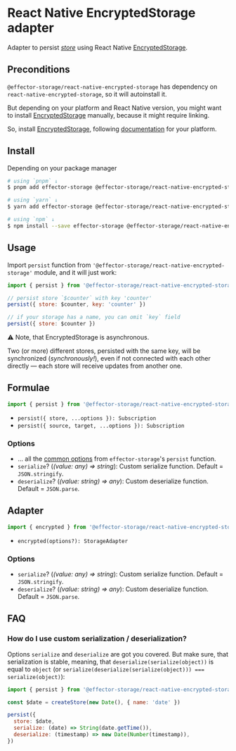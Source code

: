 # React Native EncryptedStorage adapter

Adapter to persist [_store_] using React Native [EncryptedStorage].

## Preconditions

`@effector-storage/react-native-encrypted-storage` has dependency on `react-native-encrypted-storage`, so it will autoinstall it.

But depending on your platform and React Native version, you might want to install [EncryptedStorage] manually, because it might require linking.

So, install [EncryptedStorage], following [documentation](https://github.com/emeraldsanto/react-native-encrypted-storage#installation) for your platform.

## Install

Depending on your package manager

```bash
# using `pnpm` ↓
$ pnpm add effector-storage @effector-storage/react-native-encrypted-storage

# using `yarn` ↓
$ yarn add effector-storage @effector-storage/react-native-encrypted-storage

# using `npm` ↓
$ npm install --save effector-storage @effector-storage/react-native-encrypted-storage
```

## Usage

Import `persist` function from `'@effector-storage/react-native-encrypted-storage'` module, and it will just work:

```javascript
import { persist } from '@effector-storage/react-native-encrypted-storage'

// persist store `$counter` with key 'counter'
persist({ store: $counter, key: 'counter' })

// if your storage has a name, you can omit `key` field
persist({ store: $counter })
```

⚠️ Note, that EncryptedStorage is asynchronous.

Two (or more) different stores, persisted with the same key, will be synchronized (_synchronously!_), even if not connected with each other directly — each store will receive updates from another one.

## Formulae

```javascript
import { persist } from '@effector-storage/react-native-encrypted-storage'
```

- `persist({ store, ...options }): Subscription`
- `persist({ source, target, ...options }): Subscription`

### Options

- ... all the [common options](https://github.com/yumauri/effector-storage/tree/main/README.md#options) from `effector-storage`'s `persist` function.
- `serialize`? (_(value: any) => string_): Custom serialize function. Default = `JSON.stringify`.
- `deserialize`? (_(value: string) => any_): Custom deserialize function. Default = `JSON.parse`.

## Adapter

```javascript
import { encrypted } from '@effector-storage/react-native-encrypted-storage'
```

- `encrypted(options?): StorageAdapter`

### Options

- `serialize`? (_(value: any) => string_): Custom serialize function. Default = `JSON.stringify`.
- `deserialize`? (_(value: string) => any_): Custom deserialize function. Default = `JSON.parse`.

## FAQ

### How do I use custom serialization / deserialization?

Options `serialize` and `deserialize` are got you covered. But make sure, that serialization is stable, meaning, that `deserialize(serialize(object))` is equal to `object` (or `serialize(deserialize(serialize(object))) === serialize(object)`):

```javascript
import { persist } from '@effector-storage/react-native-encrypted-storage'

const $date = createStore(new Date(), { name: 'date' })

persist({
  store: $date,
  serialize: (date) => String(date.getTime()),
  deserialize: (timestamp) => new Date(Number(timestamp)),
})
```

[asyncstorage]: https://react-native-async-storage.github.io/async-storage/
[encryptedstorage]: https://github.com/emeraldsanto/react-native-encrypted-storage
[_subscription_]: https://effector.dev/docs/glossary#subscription
[_store_]: https://effector.dev/docs/api/effector/store
